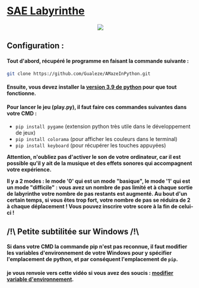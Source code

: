 # [SAE Labyrinthe](https://iut-info.univ-reims.fr/gitlab/bruz0003/sae-s2-labyrinthes)

<p align="center">
  <a href="https://www.python.org/"><img src="https://img.shields.io/badge/Python%20Version-3.9-green"/></a>
</p>

## Configuration : 
#### Tout d'abord, récupéré le programme en faisant la commande suivante :
```bash
git clone https://github.com/Gualeze/AMazeInPython.git
```

#### Ensuite, vous devez installer la [version 3.9 de python](https://www.python.org/downloads/release/python-390/)  pour que tout fonctionne.

#### Pour lancer le jeu (play.py), il faut faire ces commandes suivantes dans votre CMD :
 * ```pip install pygame``` (extension python très utile dans le développement de jeux)
  * ```pip install colorama``` (pour afficher les couleurs dans le terminal)
   * ```pip install keyboard``` (pour récupérer les touches appuyées)

**Attention, n'oubliez pas d'activer le son de votre ordinateur, car il est possible qu'il y ait de la musique et des effets sonores qui accompagnent votre expérience.**

**Il y a 2 modes : le mode '0' qui est un mode "basique", le mode '1' qui est un mode "difficile" : vous avez un nombre de pas limité et à chaque sortie de labyrinthe votre nombre de pas restants est augmenté. Au bout d'un certain temps, si vous êtes trop fort, votre nombre de pas se réduira de 2 à chaque déplacement ! Vous pouvez inscrire votre score à la fin de celui-ci !**

##  /!\ Petite subtilitée sur Windows /!\ 
#### Si dans votre CMD la commande pip n'est pas reconnue, il faut modifier les variables d'environnement de votre Windows pour y spécifier l'emplacement de python, et par conséquent l'emplacement de ```pip```. 
#### je vous renvoie vers cette vidéo si vous avez des soucis : [modifier variable d'environnement](https://youtu.be/pjCWtppLN3k).
  
      
